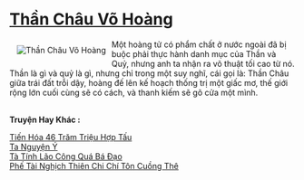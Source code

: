 <a href="https://truyentiki.com/than-chau-vo-hoang.31572/" title="Thần Châu Võ Hoàng"><h1>Thần Châu Võ Hoàng</h1></a><div style="display:table"><img align="right" style="float: left; padding: 10px;" src="https://truyentiki.com/a/img/str/src/31572.jpg" alt="Thần Châu Võ Hoàng">Một hoàng tử có phẩm chất ở nước ngoài đã bị buộc phải thực hành danh mục của Thần và Quỷ, nhưng anh ta nhận ra võ thuật tối cao từ nó. Thần là gì và quỷ là gì, nhưng chỉ trong một suy nghĩ, cái gọi là: Thần Châu giữa trái đất trỗi dậy, hoàng đế lên kế hoạch thống trị một giấc mơ, thế giới rộng lớn cuối cùng sẽ có cách, và thanh kiếm sẽ gõ cửa một mình.</div><p><br><b>Truyện Hay Khác :</b></p><a href="https://truyentiki.com/tien-hoa-46-tram-trieu-hop-tau.31571/" alt="Tiến Hóa 46 Trăm Triệu Hợp Tấu">Tiến Hóa 46 Trăm Triệu Hợp Tấu</a><br/><a href="https://github.com/nownovels/topcv/tree/master/truyenhay/31852/README.md" alt="Ta Nguyện Ý">Ta Nguyện Ý</a><br/><a href="https://github.com/nownovels/top500/tree/master/truyenhay/33502/" alt="Tà Tính Lão Công Quá Bá Đạo">Tà Tính Lão Công Quá Bá Đạo</a><br/><a href="https://github.com/nownovels/truyenhay/tree/master/truyenhay/30648/README.md" alt="Phế Tài Nghịch Thiên Chi Chí Tôn Cuồng Thê">Phế Tài Nghịch Thiên Chi Chí Tôn Cuồng Thê</a><br/>